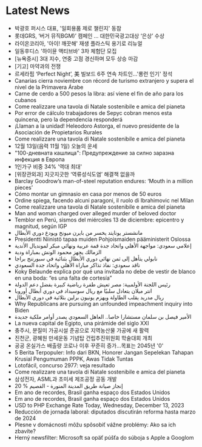 # Latest News
-  박광호 퍼시스 대표, '일회용품 제로 챌린지' 동참
-  롯데GRS, ‘버거 뮤직BGM)’ 캠페인 … 대한민국광고대상 ‘은상’ 수상
-  라이온코리아, '아이! 깨끗해' 재생 플라스틱 용기로 리뉴얼
-  일동후디스 '하이뮨 액티브바' 3차 체험단 모집
-  [뉴욕증시] 3대 지수, 연중 고점 경신하며 모두 상승 마감
-  [기고] 마약과의 전쟁
-  르세라핌 ‘Perfect Night’, 美 빌보드 6주 연속 차트인…'롱런 인기' 정석
-  Canarias cierra noviembre con récord de turismo extranjero y supera el nivel de la Primavera Árabe
-  Carne de cerdo a 500 pesos la libra: así viene el fin de año para los cubanos
-  Come realizzare una tavola di Natale sostenibile e amica del pianeta
-  Por error de cálculo trabajadores de Sepyc cobran menos esta quincena, pero la dependencia responderá
-  ¡Llaman a la unidad! Heleodoro Astorga, el nuevo presidente de la Asociación de Propietarios Rurales
-  Come realizzare una tavola di Natale sostenibile e amica del pianeta
-  12월 13일(음력 11월 1일) 오늘의 운세
-  "100-дневната кашлица": Предупреждение за силно заразна инфекция в Европа
-  1인가구 비중 34% '역대 최대'
-  [위장관외과] 지긋지긋한 ‘역류성식도염’ 해결책 없을까
-  Barclay Goodrow’s man-of-steel reputation endures: ‘Mouth in a million pieces’
-  Cómo montar un gimnasio en casa por menos de 50 euros
-  Ordine spiega, facendo alcuni paragoni, il ruolo di Ibrahimovic nel Milan
-  Come realizzare una tavola di Natale sostenibile e amica del pianeta
-  Man and woman charged over alleged murder of beloved doctor
-  Temblor en Perú, sismos del miércoles 13 de diciembre: epicentro y magnitud, según IGP
-  مانشستر يونايتد يخسر من بايرن ميونخ ويودع دوري الأبطال
-  Presidentti Niinistö tapaa muiden Pohjoismaiden pääministerit Oslossa
-  إعلامي سعودي: مواجهة الأهلي واتحاد جدة قمة عربية ونهائي مبكر لمونديال الأندية
-  الزمالك يجهز محمود الونش بمباراة ودية
-  نابولي يتأهل إلى ثمن نهائي دوري الأبطال بثنائية في سبورتنج براجا
-  ناقد سعودي: نفاذ تذاكر مباراة الأهلي واتحاد جدة السعودي
-  Koky Belaunde explica por qué una invitada no debe de vestir de blanco en una boda: “es una falta de cortesía”
-  رئيس اللجنة الأولمبية: مصر تعيش طفرة رياضية كبيرة بفضل دعم الدولة
-  انتر ميلان يتعادل سلبيًا مع ريال سوسيداد في دوري أبطال أوروبا
-  ريال مدريد يقلب الطاولة ويهزم يونيون برلين بثلاثية في دوري الأبطال
-  Why Republicans are pursuing an unfounded impeachment inquiry into Biden
-  الأمير فيصل بن سلمان مستشارا خاصا.. العاهل السعودي يصدر أوامر ملكية جديدة
-  La nueva capital de Egipto, una pirámide del siglo XXI
-  충주시, 분질미 가공시설 준공으로 지역농산물 가공에 새 활력
-  진천군, 광혜원 만세운동 기념탑 건립추진위원회 학술대회 개최
-  공공 온실가스 배출량 코로나 이후 꾸준히 증가…목표는 2045년 '0'
-  5 Berita Terpopuler: Info dari BKN, Honorer Jangan Sepelekan Tahapan Krusial Pengumuman PPPK, Awas Tidak Tuntas
-  Lotofácil, concurso 2977: veja resultado
-  Come realizzare una tavola di Natale sostenibile e amica del pianeta
-  삼성전자, ASML과 초미세 제조공정 공동 개발
-  20 % إنجاز صيانة طريق المدينة المنورة - القصيم
-  Em ano de recordes, Brasil ganha espaço dos Estados Unidos
-  Em ano de recordes, Brasil ganha espaço dos Estados Unidos
-  USD to PHP Exchange Rate Today, Wednesday, December 13, 2023
-  Reducción de jornada laboral: diputados discutirán reforma hasta marzo de 2024
-  Plesne v domácnosti môžu spôsobiť vážne problémy: Ako sa ich zbavíte?
-  Herný newsfilter: Microsoft sa opäť púšťa do súboja s Apple a Googlom

